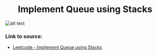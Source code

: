 <h1 align="center">Implement Queue using Stacks</h1>

![alt text](https://images2.imgbox.com/1e/8e/aVu0QcUt_o.png?raw=true)

### Link to source: 
- <a href="https://leetcode.com/problems/implement-queue-using-stacks/">Leetcode - Implement Queue using Stacks</a>
